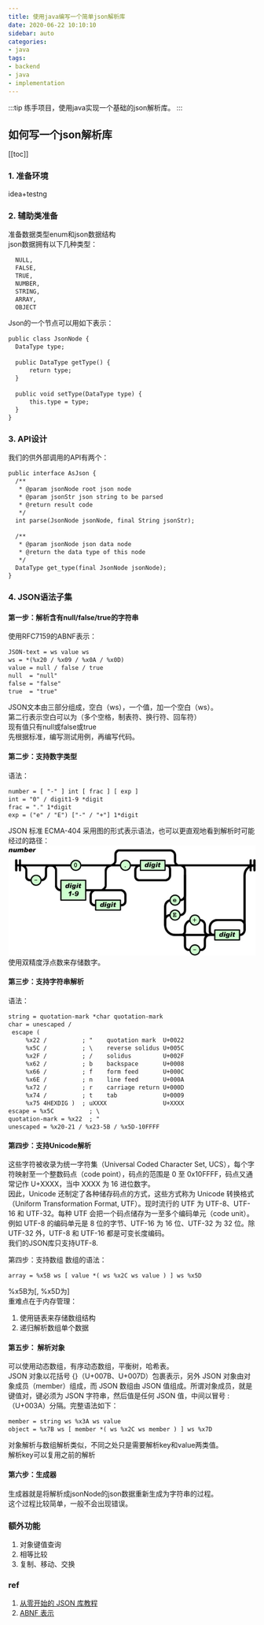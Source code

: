```yaml
---
title: 使用java编写一个简单json解析库
date: 2020-06-22 10:10:10
sidebar: auto
categories:
- java
tags:
- backend
- java
- implementation
---
```


:::tip
练手项目，使用java实现一个基础的json解析库。
:::
<!-- more -->
## 如何写一个json解析库
[[toc]]

### 1. 准备环境  
   idea+testng
### 2. 辅助类准备  
  准备数据类型enum和json数据结构  
  json数据拥有以下几种类型：  
  ```
    NULL,
    FALSE,
    TRUE,
    NUMBER,
    STRING,
    ARRAY,
    OBJECT
  ```
  Json的一个节点可以用如下表示：  
  ```
  public class JsonNode {
    DataType type;

    public DataType getType() {
        return type;
    }

    public void setType(DataType type) {
        this.type = type;
    }
}
  ```
### 3. API设计  
  我们的供外部调用的API有两个：  
  ```
  public interface AsJson {
    /**
     * @param jsonNode root json node
     * @param jsonStr json string to be parsed
     * @return result code
     */
    int parse(JsonNode jsonNode, final String jsonStr);

    /**
     * @param jsonNode json data node
     * @return the data type of this node
     */
    DataType get_type(final JsonNode jsonNode);
}
  ```
### 4. JSON语法子集  
  #### 第一步：解析含有null/false/true的字符串  
  使用RFC7159的ABNF表示：  
  ```
  JSON-text = ws value ws
ws = *(%x20 / %x09 / %x0A / %x0D)
value = null / false / true 
null  = "null"
false = "false"
true  = "true"
  ```

  JSON文本由三部分组成，空白（ws），一个值，加一个空白（ws）。  
  第二行表示空白可以为（多个空格，制表符、换行符、回车符）  
  现有值只有null或false或true  
  先根据标准，编写测试用例，再编写代码。

  #### 第二步：支持数字类型  
  语法：  
  ```
  number = [ "-" ] int [ frac ] [ exp ]
int = "0" / digit1-9 *digit
frac = "." 1*digit
exp = ("e" / "E") ["-" / "+"] 1*digit
  ```
  JSON 标准 ECMA-404 采用图的形式表示语法，也可以更直观地看到解析时可能经过的路径：  
  ![解析路径](./2020-05-05-10-19-47.png)  
  使用双精度浮点数来存储数字。  

  #### 第三步：支持字符串解析
  语法：
  ```
  string = quotation-mark *char quotation-mark
char = unescaped /
   escape (
       %x22 /          ; "    quotation mark  U+0022
       %x5C /          ; \    reverse solidus U+005C
       %x2F /          ; /    solidus         U+002F
       %x62 /          ; b    backspace       U+0008
       %x66 /          ; f    form feed       U+000C
       %x6E /          ; n    line feed       U+000A
       %x72 /          ; r    carriage return U+000D
       %x74 /          ; t    tab             U+0009
       %x75 4HEXDIG )  ; uXXXX                U+XXXX
escape = %x5C          ; \
quotation-mark = %x22  ; "
unescaped = %x20-21 / %x23-5B / %x5D-10FFFF
  ```  

  #### 第四步：支持Unicode解析  
  这些字符被收录为统一字符集（Universal Coded Character Set, UCS），每个字符映射至一个整数码点（code point），码点的范围是 0 至 0x10FFFF，码点又通常记作 U+XXXX，当中 XXXX 为 16 进位数字。  
  因此，Unicode 还制定了各种储存码点的方式，这些方式称为 Unicode 转换格式（Uniform Transformation Format, UTF）。现时流行的 UTF 为 UTF-8、UTF-16 和 UTF-32。每种 UTF 会把一个码点储存为一至多个编码单元（code unit）。例如 UTF-8 的编码单元是 8 位的字节、UTF-16 为 16 位、UTF-32 为 32 位。除 UTF-32 外，UTF-8 和 UTF-16 都是可变长度编码。  
  我们的JSON库只支持UTF-8.

  第四步：支持数组
  数组的语法：
  ```
  array = %x5B ws [ value *( ws %x2C ws value ) ] ws %x5D
  ```
  %x5B为\[, %x5D为\]  
  重难点在于内存管理：  
  1. 使用链表来存储数组结构  
  2. 递归解析数组单个数据  
   
  #### 第五步： 解析对象
  可以使用动态数组，有序动态数组，平衡树，哈希表。  
  JSON 对象以花括号 {}（U+007B、U+007D）包裹表示，另外 JSON 对象由对象成员（member）组成，而 JSON 数组由 JSON 值组成。所谓对象成员，就是键值对，键必须为 JSON 字符串，然后值是任何 JSON 值，中间以冒号 :（U+003A）分隔。完整语法如下：
  ```
  member = string ws %x3A ws value
object = %x7B ws [ member *( ws %x2C ws member ) ] ws %x7D
  ```
  对象解析与数组解析类似，不同之处只是需要解析key和value两类值。  
  解析key可以复用之前的解析  

  #### 第六步：生成器  
  生成器就是将解析成jsonNode的json数据重新生成为字符串的过程。  
  这个过程比较简单，一般不会出现错误。  
  ### 额外功能  
  1. 对象键值查询  
  2. 相等比较  
  3. 复制、移动、交换  
  
### ref
1. [从零开始的 JSON 库教程](https://zhuanlan.zhihu.com/p/22460835)
2. [ABNF 表示](https://tools.ietf.org/html/rfc5234)